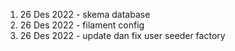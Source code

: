 1. 26 Des 2022 - skema database
2. 26 Des 2022 - filament config
3. 26 Des 2022 - update dan fix user seeder factory